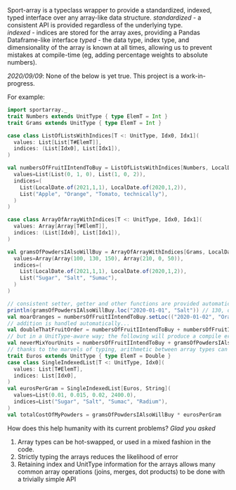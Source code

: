 Sport-array is a typeclass wrapper to provide a standardized, indexed, typed interface over any array-like data structure.
*standardized* - a consistent API is provided regardless of the underlying type.  
*indexed* - indices are stored for the array axes, providing a Pandas Dataframe-like interface
*typed* - the data type, index type, and dimensionality of the array is known at all times, allowing us to prevent mistakes at compile-time (eg, adding percentage weights to absolute numbers).

*2020/09/09*: None of the below is yet true. This project is a work-in-progress.

For example:
```scala
import sportarray._
trait Numbers extends UnitType { type ElemT = Int }
trait Grams extends UnitType { type ElemT = Int }

case class ListOfListsWithIndices[T <: UnitType, Idx0, Idx1](
  values: List[List[T#ElemT]],
  indices: (List[Idx0], List[Idx1]),
) 

val numbersOfFruitIIntendToBuy = ListOfListsWithIndices[Numbers, LocalDate, String](
  values=List(List(0, 1, 0), List(1, 0, 2)),
  indices=(
    List(LocalDate.of(2021,1,1), LocalDate.of(2020,1,2)), 
    List("Apple", "Orange", "Tomato, technically"),
  )
)

case class ArrayOfArrayWithIndices[T <: UnitType, Idx0, Idx1](
  values: Array[Array[T#ElemT]],
  indices: (List[Idx0], List[Idx1]),
)

val gramsOfPowdersIAlsoWillBuy = ArrayOfArrayWithIndices[Grams, LocalDate, String](
  values=Array(Array(100, 130, 150), Array(210, 0, 50)),
  indices=(
    List(LocalDate.of(2021,1,1), LocalDate.of(2020,1,2)), 
    List("Sugar", "Salt", "Sumac"),
  )
)

// consistent setter, getter and other functions are provided automatically
println(gramsOfPowdersIAlsoWillBuy.loc("2020-01-01", "Salt")) // 130, of course
val moarOranges = numbersOfFruitIIntendToBuy.setLoc(("2020-01-02", "Orange"), 30)
// addition is handled automatically...
val doubleThatFruitOrder = numbersOfFruitIIntendToBuy + numbersOfFruitIIntendToBuy 
// but in a UnitType-aware way; the following will produce a compile error
val neverMixYourUnits = numbersOfFruitIIntendToBuy + gramsOfPowdersIAlsoWillBuy
// thanks to the marvels of typing, arithmetic between array types can be handled automatically
trait Euros extends UnitType { type ElemT = Double }
case class SingleIndexedList[T <: UnitType, Idx0](
  values: List[T#ElemT],
  indices: List[Idx0],
)
val eurosPerGram = SingleIndexedList[Euros, String](
  values=List(0.01, 0.015, 0.02, 2400.0),
  indices=List("Sugar", "Salt", "Sumac", "Radium"),
)
val totalCostOfMyPowders = gramsOfPowdersIAlsoWillBuy * eurosPerGram
```

How does this help humanity with its current problems? *Glad you asked*
1. Array types can be hot-swapped, or used in a mixed fashion in the code.
2. Strictly typing the arrays reduces the likelihood of error
3. Retaining index and UnitType information for the arrays allows many common array operations (joins, merges, dot products) to be done with a trivially simple API
